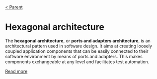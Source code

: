 [< Parent](./Readme.md)

# Hexagonal architecture

The **hexagonal architecture**, or **ports and adapters architecture**, is an architectural pattern used in software design. It aims at creating loosely coupled application components that can be easily connected to their software environment by means of ports and adapters. This makes components exchangeable at any level and facilitates test automation.

[Read more](https://en.wikipedia.org/wiki/Hexagonal_architecture_(software))
